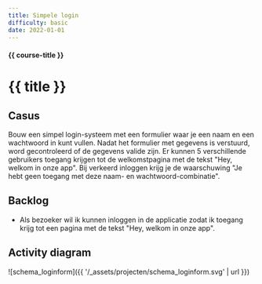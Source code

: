 ```yaml
---
title: Simpele login
difficulty: basic
date: 2022-01-01
---
```


#### {{ course-title }}
# {{ title }}

## Casus
Bouw een simpel login-systeem met een formulier waar je een naam en een wachtwoord in kunt vullen.
Nadat het formulier met gegevens is verstuurd, word gecontroleerd of de gegevens valide zijn.
Er kunnen 5 verschillende gebruikers toegang krijgen tot de welkomstpagina met de tekst "Hey, welkom in onze app". 
Bij verkeerd inloggen krijg je de waarschuwing "Je hebt geen toegang met deze naam- en wachtwoord-combinatie".

## Backlog
* Als bezoeker wil ik kunnen inloggen in de applicatie zodat ik toegang krijg tot een pagina met de tekst "Hey, welkom in onze app".

## Activity diagram

![schema_loginform]({{ '/_assets/projecten/schema_loginform.svg' | url }})

